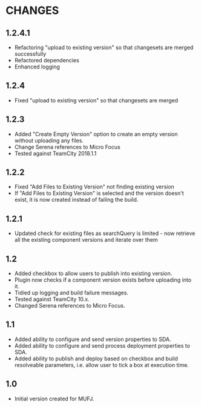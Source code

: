 CHANGES
=======

1.2.4.1
-------
 - Refactoring "upload to existing version" so that changesets are merged successfully
 - Refactored dependencies
 - Enhanced logging
 
1.2.4
-----
 - Fixed "upload to existing version" so that changesets are merged
 
1.2.3
-----
 - Added "Create Empty Version" option to create an empty version without uploading any files.
 - Change Serena references to Micro Focus
 - Tested against TeamCity 2018.1.1
 
1.2.2
-----
 - Fixed "Add Files to Existing Version" not finding existing version
 - If "Add Files to Existing Version" is selected and the version doesn't exist, it is now created instead of failing the build.
 
1.2.1
-----
 - Updated check for existing files as searchQuery is limited - now retrieve all the existing component versions and iterate over them
 
1.2
---
 - Added checkbox to allow users to publish into existing version.
 - Plugin now checks if a component version exists before uploading into it.
 - Tidied up logging and build failure messages.
 - Tested against TeamCity 10.x.
 - Changed Serena references to Micro Focus.
 
1.1
---
 - Added ability to configure and send version properties to SDA.
 - Added ability to configure and send process deployment properties to SDA.
 - Added ability to publish and deploy based on checkbox and build resolveable parameters, i.e. allow user to tick a box at execution time.
 
1.0
---
 - Initial version created for MUFJ.
